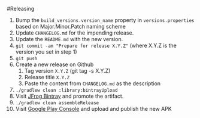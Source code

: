 #Releasing

1. Bump the `build_versions.version_name` property in `versions.properties` based on Major.Minor.Patch naming scheme
2. Update `CHANGELOG.md` for the impending release.
3. Update the `README.md` with the new version.
4. `git commit -am "Prepare for release X.Y.Z"` (where X.Y.Z is the version you set in step 1)
5. `git push`
6. Create a new release on Github
    1. Tag version `X.Y.Z` (git tag -s X.Y.Z)
    2. Release title `X.Y.Z`
    3. Paste the content from `CHANGELOG.md` as the description
7. `./gradlew clean :library:bintrayUpload`
8. Visit [JFrog Bintray](https://bintray.com/leinardi/android/speed-dial) and promote the artifact.
9. `./gradlew clean assembleRelease`
10. Visit [Google Play Console](https://play.google.com/apps/publish/) and upload and publish the new APK
